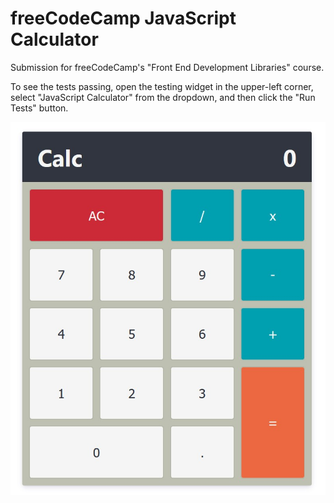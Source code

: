 # freeCodeCamp JavaScript Calculator

Submission for freeCodeCamp's "Front End Development Libraries" course.

To see the tests passing, open the testing widget in the upper-left corner, select "JavaScript Calculator" from the dropdown, and then click the "Run Tests" button.

<img src="./images/interface.jpg">